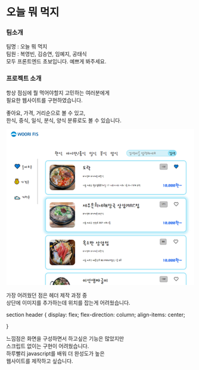 # 오늘 뭐 먹지

### 팀소개
팀명 : 오늘 뭐 먹지  
팀원 : 복영빈, 김승연, 임예지, 공태식  
모두 프론트엔드 초보입니다. 예쁘게 봐주세요.

### 프로젝트 소개
항상 점심에 뭘 먹어야할지 고민하는 여러분에게  
필요한 웹사이트를 구현하였습니다.  
  
좋아요, 가격, 거리순으로 볼 수 있고,  
한식, 중식, 일식, 분식, 양식 분류로도 볼 수 있습니다.  

![site imgae](/image/site.png)

  
가장 어려웠던 점은 헤더 제작 과정 중  
상단에 이미지를 추가하는데 위치를 잡는게 어려웠습니다.  


section header {
    display: flex;
    flex-direction: column;
    align-items: center;
    
}





느낌점은 화면을 구성하면서 하고싶은 기능은 많았지만  
스크립트 없이는 구현이 어려웠습니다.  
하루빨리 javascript를 배워 더 완성도가 높은  
웹사이트를 제작하고 싶습니다.
